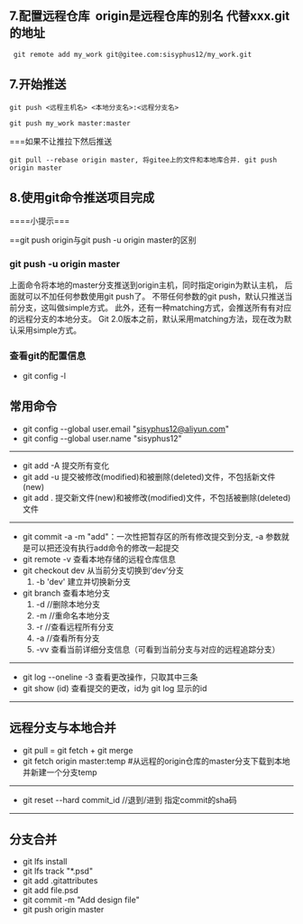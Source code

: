 ## 7.配置远程仓库  origin是远程仓库的别名 代替xxx.git的地址
```shell
 git remote add my_work git@gitee.com:sisyphus12/my_work.git
```

## 7.开始推送 
```shell
git push <远程主机名> <本地分支名>:<远程分支名>

git push my_work master:master
``` 
===如果不让推拉下然后推送
```shell
git pull --rebase origin master, 将gitee上的文件和本地库合并. git push origin master
``` 
## 8.使用git命令推送项目完成

====小提示===

==git push origin与git push -u origin master的区别
 
### git push -u origin master 
上面命令将本地的master分支推送到origin主机，同时指定origin为默认主机，
后面就可以不加任何参数使用git push了。 不带任何参数的git push，默认只推送当前分支，这叫做simple方式。
此外，还有一种matching方式，会推送所有有对应的远程分支的本地分支。
Git 2.0版本之前，默认采用matching方法，现在改为默认采用simple方式。

### 查看git的配置信息
* git config -l

## 常用命令
* git config --global user.email "sisyphus12@aliyun.com"
* git config --global user.name "sisyphus12"
---
* git add -A  提交所有变化
* git add -u  提交被修改(modified)和被删除(deleted)文件，不包括新文件(new)
* git add .  提交新文件(new)和被修改(modified)文件，不包括被删除(deleted)文件
---
* git commit -a -m "add"：一次性把暂存区的所有修改提交到分支, -a 参数就是可以把还没有执行add命令的修改一起提交
* git remote -v 查看本地存储的远程仓库信息 
* git checkout dev 从当前分支切换到‘dev’分支
    1. -b 'dev' 建立并切换新分支 
* git branch 查看本地分支
    1. -d <branchname> //删除本地分支 
    2. -m //重命名本地分支 
    3. -r //查看远程所有分支 
    4. -a //查看所有分支
    5. -vv 查看当前详细分支信息（可看到当前分支与对应的远程追踪分支）
---
* git log --oneline -3 查看更改操作，只取其中三条
* git show (id) 查看提交的更改，id为 git log 显示的id 
---
## 远程分支与本地合并
* git pull = git fetch + git merge
* git fetch origin master:temp           #从远程的origin仓库的master分支下载到本地并新建一个分支temp
---
* git reset --hard commit_id     //退到/进到 指定commit的sha码
----

## 分支合并
    

* git lfs install
* git lfs track "*.psd"
* git add .gitattributes
* git add file.psd
* git commit -m "Add design file"
* git push origin master
